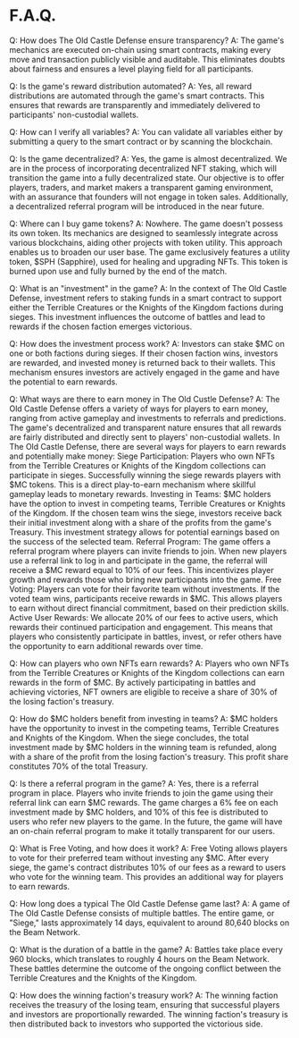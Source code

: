 # F.A.Q.

Q: How does The Old Castle Defense ensure transparency?
A: The game's mechanics are executed on-chain using smart contracts, making every move 
and transaction publicly visible and auditable. This eliminates doubts about fairness 
and ensures a level playing field for all participants.

Q: Is the game's reward distribution automated?
A: Yes, all reward distributions are automated through the game's smart contracts. This 
ensures that rewards are transparently and immediately delivered to participants' 
non-custodial wallets.

Q: How can I verify all variables?
A: You can validate all variables either by submitting a query to the smart contract or 
by scanning the blockchain.

Q: Is the game decentralized?
A: Yes, the game is almost decentralized. We are in the process of incorporating 
decentralized NFT staking, which will transition the game into a fully decentralized 
state. Our objective is to offer players, traders, and market makers a transparent gaming 
environment, with an assurance that founders will not engage in token sales. Additionally, 
a decentralized referral program will be introduced in the near future.

Q: Where can I buy game tokens?
A: Nowhere. The game doesn't possess its own token. Its mechanics are designed to seamlessly 
integrate across various blockchains, aiding other projects with token utility. This 
approach enables us to broaden our user base. The game exclusively features a utility 
token, $SPH (Sapphire), used for healing and upgrading NFTs. This token is burned upon 
use and fully burned by the end of the match.

Q: What is an "investment" in the game?
A: In the context of The Old Castle Defense, investment refers to staking funds in a smart 
contract to support either the Terrible Creatures or the Knights of the Kingdom factions 
during sieges. This investment influences the outcome of battles and lead to rewards if 
the chosen faction emerges victorious.

Q: How does the investment process work?
A: Investors can stake $MC on one or both factions during sieges. If their chosen faction 
wins, investors are rewarded, and invested money is returned back to their wallets. This 
mechanism ensures investors are actively engaged in the game and have the potential to 
earn rewards.

Q: What ways are there to earn money in The Old Custle Defense?
A: The Old Castle Defense offers a variety of ways for players to earn money, ranging 
from active gameplay and investments to referrals and predictions. The game's 
decentralized and transparent nature ensures that all rewards are fairly distributed 
and directly sent to players' non-custodial wallets.
In The Old Castle Defense, there are several ways for players to earn rewards and 
potentially make money:
Siege Participation: Players who own NFTs from the Terrible Creatures or Knights of 
the Kingdom collections can participate in sieges. Successfully winning the siege rewards 
players with $MC tokens. This is a direct play-to-earn mechanism where skillful gameplay 
leads to monetary rewards.
Investing in Teams: $MC holders have the option to invest in competing teams, Terrible 
Creatures or Knights of the Kingdom. If the chosen team wins the siege, investors receive 
back their initial investment along with a share of the profits from the game's Treasury. 
This investment strategy allows for potential earnings based on the success of the selected 
team.
Referral Program: The game offers a referral program where players can invite friends to 
join. When new players use a referral link to log in and participate in the game, the 
referral will receive a $MC reward equal to 10% of our fees. This incentivizes player 
growth and rewards those who bring new participants into the game.
Free Voting: Players can vote for their favorite team without investments. If the voted 
team wins, participants receive rewards in $MC. This allows players to earn without direct 
financial commitment, based on their prediction skills.
Active User Rewards: We allocate 20% of our fees to active users, which rewards their 
continued participation and engagement. This means that players who consistently participate 
in battles, invest, or refer others have the opportunity to earn additional rewards over time.

Q: How can players who own NFTs earn rewards?
A: Players who own NFTs from the Terrible Creatures or Knights of the Kingdom collections 
can earn rewards in the form of $MC. By actively participating in battles and achieving 
victories, NFT owners are eligible to receive a share of 30% of the losing faction's treasury.

Q: How do $MC holders benefit from investing in teams?
A: $MC holders have the opportunity to invest in the competing teams, Terrible Creatures 
and Knights of the Kingdom. When the siege concludes, the total investment made by $MC 
holders in the winning team is refunded, along with a share of the profit from the losing 
faction's treasury. This profit share constitutes 70% of the total Treasury.

Q: Is there a referral program in the game?
A: Yes, there is a referral program in place. Players who invite friends to join the game 
using their referral link can earn $MC rewards. The game charges a 6% fee on each 
investment made by $MC holders, and 10% of this fee is distributed to users who refer new 
players to the game.
In the future, the game will have an on-chain referral program to make it totally transparent 
for our users.

Q: What is Free Voting, and how does it work?
A: Free Voting allows players to vote for their preferred team without investing any $MC. 
After every siege, the game's contract distributes 10% of our fees as a reward to users who 
vote for the winning team. This provides an additional way for players to earn rewards.

Q: How long does a typical The Old Castle Defense game last?
A: A game of The Old Castle Defense consists of multiple battles. The entire game, or 
"Siege," lasts approximately 14 days, equivalent to around 80,640 blocks on the Beam Network.

Q: What is the duration of a battle in the game?
A: Battles take place every 960 blocks, which translates to roughly 4 hours on the Beam 
Network. These battles determine the outcome of the ongoing conflict between the Terrible 
Creatures and the Knights of the Kingdom.

Q: How does the winning faction's treasury work?
A: The winning faction receives the treasury of the losing team, ensuring that successful 
players and investors are proportionally rewarded. The winning faction's treasury is then 
distributed back to investors who supported the victorious side.